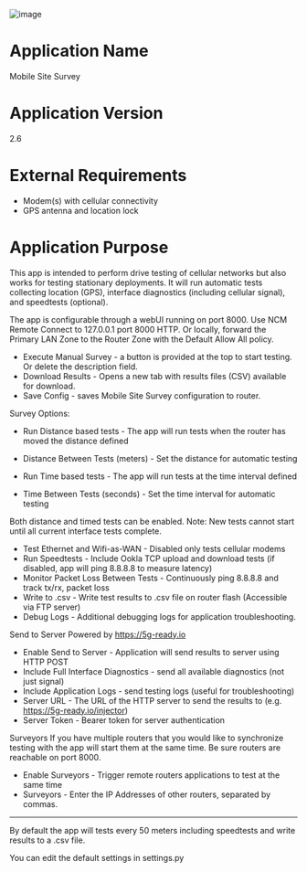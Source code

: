 ![image](https://github.com/cradlepoint/sdk-samples/assets/7169690/656231d7-7b60-4670-8bd3-c7b66ae0955e)

Application Name
================
Mobile Site Survey


Application Version
===================
2.6


External Requirements
=====================
- Modem(s) with cellular connectivity
- GPS antenna and location lock


Application Purpose
===================
This app is intended to perform drive testing of cellular networks but also works for testing stationary deployments.
It will run automatic tests collecting location (GPS), interface diagnostics (including cellular signal), and speedtests (optional).

The app is configurable through a webUI running on port 8000.  Use NCM Remote Connect to 127.0.0.1 port 8000 HTTP.
Or locally, forward the Primary LAN Zone to the Router Zone with the Default Allow All policy.

* Execute Manual Survey - a button is provided at the top to start testing. Or delete the description field.
* Download Results - Opens a new tab with results files (CSV) available for download.
* Save Config - saves Mobile Site Survey configuration to router.

Survey Options:

* Run Distance based tests - The app will run tests when the router has moved the distance defined
* Distance Between Tests (meters) - Set the distance for automatic testing

* Run Time based tests - The app will run tests at the time interval defined
* Time Between Tests (seconds) - Set the time interval for automatic testing

Both distance and timed tests can be enabled.
Note: New tests cannot start until all current interface tests complete.

* Test Ethernet and Wifi-as-WAN - Disabled only tests cellular modems
* Run Speedtests - Include Ookla TCP upload and download tests (if disabled, app will ping 8.8.8.8 to measure latency)
* Monitor Packet Loss Between Tests - Continuously ping 8.8.8.8 and track tx/rx, packet loss
* Write to .csv - Write test results to .csv file on router flash (Accessible via FTP server)
* Debug Logs - Additional debugging logs for application troubleshooting.

Send to Server
Powered by https://5g-ready.io
* Enable Send to Server - Application will send results to server using HTTP POST
* Include Full Interface Diagnostics - send all available diagnostics (not just signal)
* Include Application Logs - send testing logs (useful for troubleshooting)
* Server URL - The URL of the HTTP server to send the results to (e.g. https://5g-ready.io/injector)
* Server Token - Bearer token for server authentication

Surveyors
If you have multiple routers that you would like to synchronize testing with the app will start them at the same time.
Be sure routers are reachable on port 8000.
* Enable Surveyors - Trigger remote routers applications to test at the same time
* Surveyors - Enter the IP Addresses of other routers, separated by commas.

---

By default the app will tests every 50 meters including speedtests and write results to a .csv file.

You can edit the default settings in settings.py

